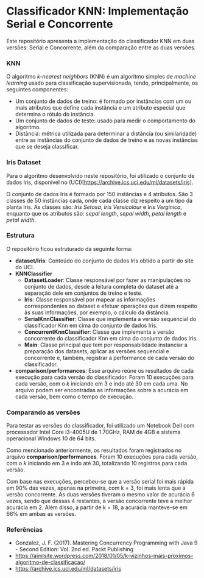 # Classificador KNN: Implementação Serial e Concorrente

Este repositório apresenta a implementação do classificador KNN em duas versões: Serial e Concorrente, além da comparação entre as duas versões.

### KNN

O algoritmo *k-nearest neighbors* (KNN) é um algoritmo simples de *machine learning* usado para classificação supervisionada, tendo, principalmente, os seguintes componentes:
* Um conjunto de dados de treino: é formado por instâncias com um ou mais atributos
que define cada instância e um atributo especial que determina o rótulo do
instância.
* Um conjunto de dados de teste: usado para medir o comportamento do algoritmo.
* Distância: métrica utilizada para determinar a distância (ou similaridade)
entre as instâncias do conjunto de dados de treino e as novas instâncias que se deseja
classificar.

### Iris Dataset

Para o algoritmo desenvolvido neste repositório, foi utilizado o conjunto de dados Iris, disponível no (UCI)[https://archive.ics.uci.edu/ml/datasets/iris].

O conjunto de dados Iris é formado por 150 instâncias e 4 atributos. São 3 classes de 50 instâncias cada, onde cada classe diz respeito a um tipo da planta Iris. As classes são: *Iris Setosa*, *Iris Versicolour* e *Iris Verginica*, enquanto que os atributos são: *sepal length*, *sepal width*, *petal length* e *petal width*.

### Estrutura

O repositório ficou estruturado da seguinte forma:
* **dataset/Iris**: Conteúdo do conjunto de dados Iris obtido a partir do site do UCI.
* **KNNClassifier**
  * **DatasetLoader**: Classe responsável por fazer as manipulações no conjunto de dados, desde a leitura completa do dataset até a separação dele em conjuntos de treino e teste.
  * **Iris**: Classe responsável por mapear as informações correspondentes ao dataset e efetuar operações que dizem respeito às suas informações, por exemplo, o cálculo da distância.
  * **SerialKnnClassifier**: Classe que implementa a versão sequencial do classificador Knn em cima do conjunto de dados Iris.
  * **ConcurrentKnnClassifier**: Classe que implementa a versão concorrente do classificador Knn em cima do conjunto de dados Iris.
  * **Main**: Classe principal que tem por responsabilidade instanciar a preparação dos datasets, aplicar as versões sequencial e concorrente e, também, registrar a performance de cada versão do classificador.
* **comparison/performances**: Esse arquivo reúne os resultados de cada execução para cada versão do classificador. Foram 10 execuções para cada versão, com o *k* iniciando em 3 e indo até 30 em cada uma. No arquivo podem ser encontradas as informações sobre a acurácia em cada versão, bem como o tempo de execução.

### Comparando as versões

Para testar as versões do classificador, foi utilizado um Notebook Dell com processador Intel Core i3-4005U de 1.70GHz, RAM de 4GB e sistema operacional Windows 10 de 64 bits.

Como mencionado anteriormente, os resultados foram registrados no arquivo **comparison/performances**. Foram 10 execuções para cada versão, com o *k* iniciando em 3 e indo até 30, totalizando 10 registros para cada versão.

Com base nas execuções, percebeu-se que a versão serial foi mais rápida em 90% das vezes, apenas na primeira, com k = 3, foi mais lenta que a versão concorrente. As duas versões tiveram o mesmo valor de acurácia 6 vezes, sendo que dessas 4 restantes, a versão concorrente teve a melhor acurácia em 2. Além disso, a partir de k = 18, a acurácia manteve-se em 66% em ambas as versões.


### Referências

* Gonzalez, J. F. (2017). Mastering Concurrency Programming with Java 9 - Second Edition: Vol. 2nd ed. Packt Publishing
* https://aimlsite.wordpress.com/2018/01/05/k-vizinhos-mais-proximos-algoritmo-de-classificacao/
* https://archive.ics.uci.edu/ml/datasets/iris